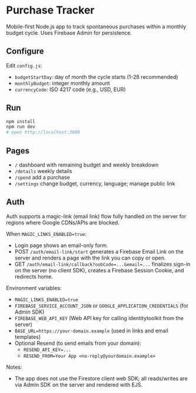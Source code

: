 # Purchase Tracker

Mobile-first Node.js app to track spontaneous purchases within a monthly budget cycle. Uses Firebase Admin for persistence.

## Configure

Edit `config.js`:
- `budgetStartDay`: day of month the cycle starts (1-28 recommended)
- `monthlyBudget`: integer monthly amount
- `currencyCode`: ISO 4217 code (e.g., USD, EUR)

## Run

```bash
npm install
npm run dev
# open http://localhost:3000
```

## Pages
- `/` dashboard with remaining budget and weekly breakdown
- `/details` weekly details
- `/spend` add a purchase
- `/settings` change budget, currency, language; manage public link

## Auth

Auth supports a magic-link (email link) flow fully handled on the server for regions where Google CDNs/APIs are blocked.

When `MAGIC_LINKS_ENABLED=true`:

- Login page shows an email-only form.
- POST `/auth/email-link/start` generates a Firebase Email Link on the server and renders a page with the link you can copy or open.
- GET `/auth/email-link/callback?oobCode=...&email=...` finalizes sign-in on the server (no client SDK), creates a Firebase Session Cookie, and redirects home.

Environment variables:

- `MAGIC_LINKS_ENABLED=true`
- `FIREBASE_SERVICE_ACCOUNT_JSON` or `GOOGLE_APPLICATION_CREDENTIALS` (for Admin SDK)
- `FIREBASE_WEB_API_KEY` (Web API key for calling identitytoolkit from the server)
- `BASE_URL=https://your-domain.example` (used in links and email templates)
- Optional Resend (to send emails from your domain):
  - `RESEND_API_KEY=...`
  - `RESEND_FROM=Your App <no-reply@yourdomain.example>`

Notes:

- The app does not use the Firestore client web SDK; all reads/writes are via Admin SDK on the server and rendered with EJS.
